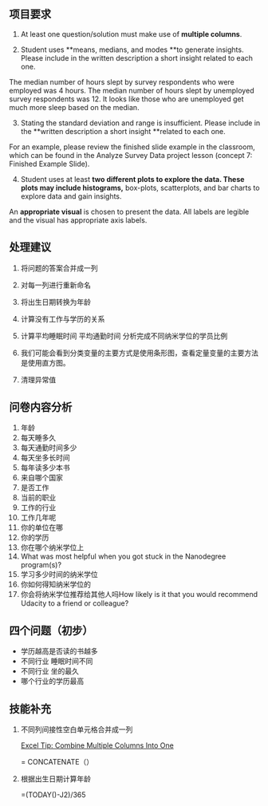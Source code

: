 ## 项目要求

1. At least one question/solution must make use of **multiple columns**.

2. Student uses **means, medians, and modes **to generate insights.
Please include in the written description a short insight related to each one.

 The median number of hours slept by survey respondents who were employed was 4 hours. The median number of hours slept by unemployed survey respondents was 12. It looks like those who are unemployed get much more sleep based on the median.

3. Stating the standard deviation and range is insufficient. Please include in the **written description a short insight **related to each one.

 For an example, please review the finished slide example in the classroom, which can be found in the Analyze Survey Data project lesson (concept 7: Finished Example Slide).

4. Student uses at least **two different plots to explore the data. These plots may include histograms,** box-plots, scatterplots, and bar charts to explore data and gain insights.

 An **appropriate visual** is chosen to present the data. All labels are legible and the visual has appropriate axis labels.

## 处理建议

1. 将问题的答案合并成一列

2. 对每一列进行重新命名

3. 将出生日期转换为年龄

4. 计算没有工作与学历的关系

5. 计算平均睡眠时间 平均通勤时间
分析完成不同纳米学位的学员比例

6. 我们可能会看到分类变量的主要方式是使用条形图，查看定量变量的主要方法是使用直方图。

7. 清理异常值

## 问卷内容分析
1. 年龄
2. 每天睡多久
3. 每天通勤时间多少
4. 每天坐多长时间
5. 每年读多少本书
6. 来自哪个国家
7. 是否工作
8. 当前的职业
9. 工作的行业
10. 工作几年呢
11. 你的单位在哪
12. 你的学历
13. 你在哪个纳米学位上
14. What was most helpful when you got stuck in the Nanodegree program(s)?
15. 学习多少时间的纳米学位
16. 你如何得知纳米学位的
17. 你会将纳米学位推荐给其他人吗How likely is it that you would recommend Udacity to a friend or colleague?

## 四个问题（初步）
- 学历越高是否读的书越多
- 不同行业 睡眠时间不同
- 不同行业 坐的最久
- 哪个行业的学历最高

## 技能补充

1. 不同列间接性空白单元格合并成一列
	
	[Excel Tip: Combine Multiple Columns Into One](http://batchbook.com/)

    = CONCATENATE（）
2. 根据出生日期计算年龄

	=(TODAY()-J2)/365
